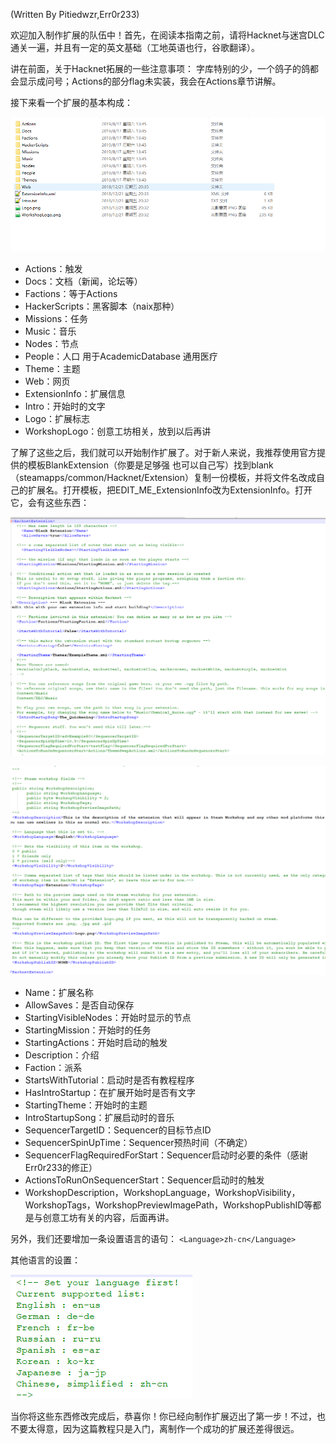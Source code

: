 \(Written By Pitiedwzr,Err0r233\)

欢迎加入制作扩展的队伍中！首先，在阅读本指南之前，请将Hacknet与迷宫DLC通关一遍，并且有一定的英文基础（工地英语也行，谷歌翻译）。

讲在前面，关于Hacknet拓展的一些注意事项： 字库特别的少，一个鸽子的鸽都会显示成问号；Actions的部分flag未实装，我会在Actions章节讲解。

接下来看一个扩展的基本构成：

![](/resources/pic-extension/image1.png)

* Actions：触发
* Docs：文档（新闻，论坛等）
* Factions：等于Actions
* HackerScripts：黑客脚本（naix那种）
* Missions：任务
* Music：音乐
* Nodes：节点
* People：人口 用于AcademicDatabase 通用医疗
* Theme：主题
* Web：网页
* ExtensionInfo：扩展信息
* Intro：开始时的文字
* Logo：扩展标志
* WorkshopLogo：创意工坊相关，放到以后再讲

了解了这些之后，我们就可以开始制作扩展了。对于新人来说，我推荐使用官方提供的模板BlankExtension（你要是足够强 也可以自己写）找到blank（steamapps\/common\/Hacknet\/Extension）复制一份模板，并将文件名改成自己的扩展名。打开模板，把EDIT\_ME\_ExtensionInfo改为ExtensionInfo。打开它，会有这些东西：

![](/resources/pic-extension/image2.png)

![](/resources/pic-extension/image3.png)

* Name：扩展名称
* AllowSaves：是否自动保存
* StartingVisibleNodes：开始时显示的节点
* StartingMission：开始时的任务
* StartingActions：开始时启动的触发
* Description：介绍
* Faction：派系
* StartsWithTutorial：启动时是否有教程程序
* HasIntroStartup：在扩展开始时是否有文字
* StartingTheme：开始时的主题
* IntroStartupSong：扩展启动时的音乐
* SequencerTargetID：Sequencer的目标节点ID
* SequencerSpinUpTime：Sequencer预热时间（不确定）
* SequencerFlagRequiredForStart：Sequencer启动时必要的条件（感谢Err0r233的修正）
* ActionsToRunOnSequencerStart：Sequencer启动时的触发
* WorkshopDescription，WorkshopLanguage，WorkshopVisibility，WorkshopTags，WorkshopPreviewImagePath，WorkshopPublishID等都是与创意工坊有关的内容，后面再讲。

另外，我们还要增加一条设置语言的语句：
`<Language>zh-cn</Language>`


其他语言的设置：

![](/resources/pic-extension/image4.png)

当你将这些东西修改完成后，恭喜你！你已经向制作扩展迈出了第一步！不过，也不要太得意，因为这篇教程只是入门，离制作一个成功的扩展还差得很远。

